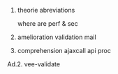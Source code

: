 1. theorie
    abreviations

    where are perf & sec
2. amelioration
    validation mail
3. comprehension
    ajaxcall 
    api proc

Ad.2. vee-validate
    <template>
  <div>
    <input v-model="email" v-validate="'required|email'" name="email">
    <span v-if="errors.has('email')">{{ errors.first('email') }}</span>
  </div>
</template>

<script>
import { required, email } from 'vee-validate/dist/rules';
import { extend } from 'vee-validate';

extend('required', required);
extend('email', email);

export default {
  data() {
    return {
      email: ''
    }
  }
}
</script>
